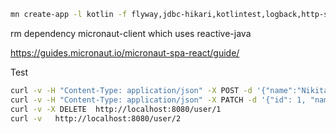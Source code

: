 ```bash
mn create-app -l kotlin -f flyway,jdbc-hikari,kotlintest,logback,http-server user-list
```

rm dependency micronaut-client which uses reactive-java

https://guides.micronaut.io/micronaut-spa-react/guide/

Test
```bash
curl -v -H "Content-Type: application/json" -X POST -d '{"name":"Nikita", "surname":"Konev"}'  http://localhost:8080/user
curl -v -H "Content-Type: application/json" -X PATCH -d '{"id": 1, "name":"Nikitas", "surname":"Konev"}'  http://localhost:8080/user
curl -v -X DELETE  http://localhost:8080/user/1
curl -v   http://localhost:8080/user/2
```